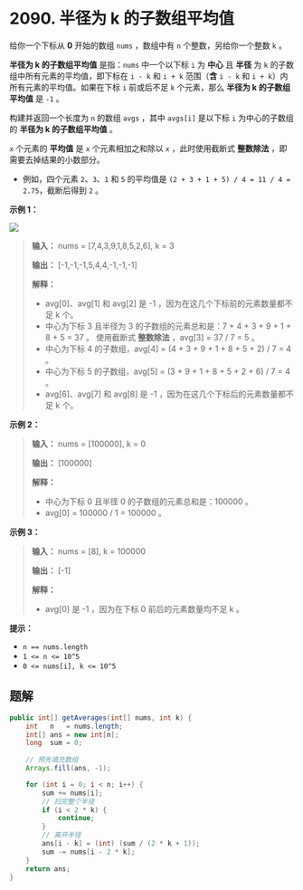 # 2090. 半径为 k 的子数组平均值

给你一个下标从 **0**  开始的数组 `nums` ，数组中有 `n` 个整数，另给你一个整数 `k` 。

**半径为 k 的子数组平均值**  是指：`nums` 中一个以下标 `i` 为 **中心**  且 **半径**  为 `k` 的子数组中所有元素的平均值，即下标在 `i - k` 和 `i + k` 范围（**含**  `i - k` 和 `i + k`）内所有元素的平均值。如果在下标 `i` 前或后不足 `k` 个元素，那么 **半径为 k 的子数组平均值**  是 `-1` 。

构建并返回一个长度为 `n` 的数组 `avgs` ，其中 `avgs[i]` 是以下标 `i` 为中心的子数组的 **半径为 k 的子数组平均值**  。

`x` 个元素的 **平均值**  是 `x` 个元素相加之和除以 `x` ，此时使用截断式 **整数除法**  ，即需要去掉结果的小数部分。

*   例如，四个元素 `2`、`3`、`1` 和 `5` 的平均值是 `(2 + 3 + 1 + 5) / 4 = 11 / 4 = 2.75`，截断后得到 `2` 。

**示例 1：**

![](https://assets.leetcode.com/uploads/2021/11/07/eg1.png)

> **输入：** nums = \[7,4,3,9,1,8,5,2,6], k = 3
> 
> **输出：** \[\-1,\-1,\-1,5,4,4,\-1,\-1,\-1]
> 
> **解释：**
> - avg\[0]、avg\[1] 和 avg\[2] 是 \-1 ，因为在这几个下标前的元素数量都不足 k 个。
> - 中心为下标 3 且半径为 3 的子数组的元素总和是：7 \+ 4 \+ 3 \+ 9 \+ 1 \+ 8 \+ 5 = 37 。
>   使用截断式 **整数除法** ，avg\[3] = 37 / 7 = 5 。
> - 中心为下标 4 的子数组，avg\[4] = \(4 \+ 3 \+ 9 \+ 1 \+ 8 \+ 5 \+ 2\) / 7 = 4 。
> - 中心为下标 5 的子数组，avg\[5] = \(3 \+ 9 \+ 1 \+ 8 \+ 5 \+ 2 \+ 6\) / 7 = 4 。
> - avg\[6]、avg\[7] 和 avg\[8] 是 \-1 ，因为在这几个下标后的元素数量都不足 k 个。
>

**示例 2：**

> **输入：** nums = \[100000], k = 0
> 
> **输出：** \[100000]
> 
> **解释：**
> - 中心为下标 0 且半径 0 的子数组的元素总和是：100000 。
> - 
>   avg\[0] = 100000 / 1 = 100000 。
>

**示例 3：**

> **输入：** nums = \[8], k = 100000
> 
> **输出：** \[\-1]
> 
> **解释：**
> - avg\[0] 是 \-1 ，因为在下标 0 前后的元素数量均不足 k 。
>

**提示：**

*   `n == nums.length`
*   `1 <= n <= 10^5`
*   `0 <= nums[i], k <= 10^5`


## 题解

```java
public int[] getAverages(int[] nums, int k) {
    int   n   = nums.length;
    int[] ans = new int[n];
    long  sum = 0;
    
    // 预先填充数组
    Arrays.fill(ans, -1);

    for (int i = 0; i < n; i++) {
        sum += nums[i];
        // 扫完整个半径
        if (i < 2 * k) {
            continue;
        }
        // 离开半径
        ans[i - k] = (int) (sum / (2 * k + 1));
        sum -= nums[i - 2 * k];
    }
    return ans;
}
```